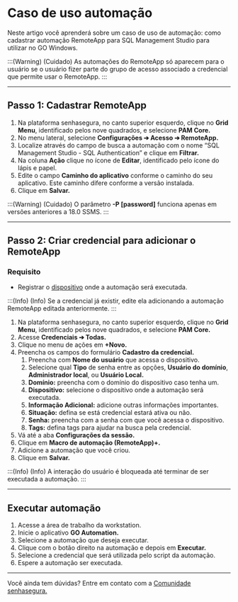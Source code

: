 # Caso de uso automação

Neste artigo você aprenderá sobre um caso de uso de automação: como cadastrar automação RemoteApp para SQL Management Studio para utilizar no GO Windows.

:::(Warning) (Cuidado)
As automações do RemoteApp só aparecem para o usuário se o usuário fizer parte do grupo de acesso associado a credencial que permite usar o RemoteApp.
:::

* * *

## Passo 1: Cadastrar RemoteApp

1. Na plataforma senhasegura, no canto superior esquerdo, clique no **Grid Menu**, identificado pelos nove quadrados, e selecione **PAM Core.**
2. No menu lateral, selecione **Configurações ➔ Acesso ➔ RemoteApp.**
3. Localize através do campo de busca a automação com o nome “SQL Management Studio - SQL Authentication” e clique em **Filtrar.**
4. Na coluna **Ação** clique no ícone de **Editar**, identificado pelo ícone do lápis e papel.
5. Edite o campo **Caminho do aplicativo** conforme o caminho do seu aplicativo. Este caminho difere conforme a versão instalada.
6. Clique em **Salvar.**

:::(Warning) (Cuidado)
O parâmetro **-P [password]** funciona apenas em versões anteriores a 18.0 SSMS.
:::

* * *

## Passo 2: Criar credencial para adicionar o RemoteApp
### Requisito

* Registrar o [dispositivo](https://docs.senhasegura.io/v3-32/docs/pam-devices-management#add-a-new-device) onde a automação será executada.

:::(Info) (Info)
Se a credencial já existir, edite ela adicionando a automação RemoteApp editada anteriormente.
:::

1. Na plataforma senhasegura, no canto superior esquerdo, clique no **Grid Menu**, identificado pelos nove quadrados, e selecione **PAM Core.**
2. Acesse **Credenciais ➔ Todas.**
3. Clique no menu de ações em **+Novo.**
4. Preencha os campos do formulário **Cadastro da credencial.**
    1. Preencha com **Nome do usuário** que acessa o dispositivo.
    2. Selecione qual **Tipo** de senha entre as opções, **Usuário do domínio**, **Administrador local**, ou **Usuário Local.**
    3. **Domínio:** preencha com o domínio do dispositivo caso tenha um.
    4. **Dispositivo:** selecione o dispositivo onde a automação será executada.
    5. **Informação Adicional:** adicione outras informações importantes. 
    6. **Situação:** defina se está credencial estará ativa ou não.
    7. **Senha:** preencha com a senha com que você acessa o dispositivo.
    8. **Tags:** defina tags para ajudar na busca pela credencial.
5. Vá até a aba **Configurações da sessão.**
6. Clique em **Macro de automação (RemoteApp)+.**
7. Adicione a automação que você criou.
8. Clique em **Salvar.**

:::(Info) (Info)
A interação do usuário é bloqueada até terminar de ser executada a automação.
:::

* * *

## Executar automação

1. Acesse a área de trabalho da workstation.
2. Inicie o aplicativo **GO Automation.**
3. Selecione a automação que deseja executar.
4. Clique com o botão direito na automação e depois em **Executar.**
5. Selecione a credencial que será utilizada pelo script da automação.
6. Espere a automação ser executada.

* * *

Você ainda tem dúvidas? Entre em contato com a [Comunidade senhasegura.](https://community.senhasegura.io/)